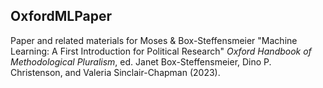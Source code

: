 ## OxfordMLPaper
Paper and related materials for Moses &amp; Box-Steffensmeier "Machine Learning: 
A First Introduction for Political Research" *Oxford Handbook of Methodological Pluralism*, ed. Janet Box-Steffensmeier, Dino P. Christenson, and Valeria
Sinclair-Chapman (2023).
